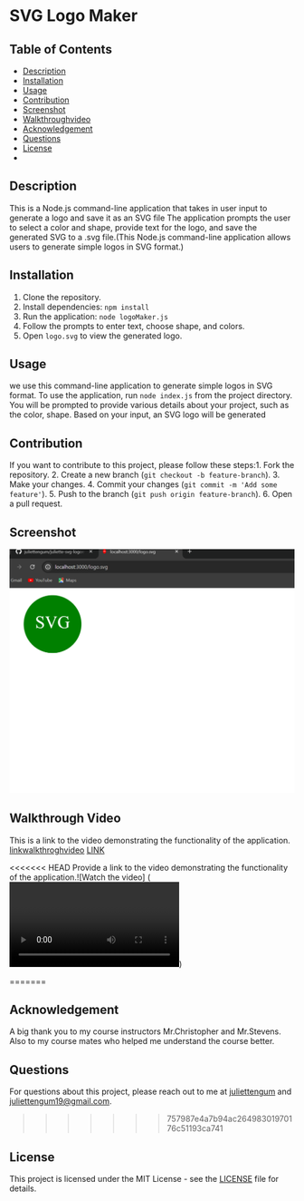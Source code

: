 # SVG Logo Maker

## Table of Contents
- [Description](#description)
- [Installation](#installation)
- [Usage](#usage)
- [Contribution](#contributing)
- [Screenshot](#screenshot)
- [Walkthroughvideo](#walkthroughvideo)
- [Acknowledgement](#acknowledgement)
- [Questions](#questions)
- [License](#license)
- 
## Description

This is a Node.js command-line application that takes in user input to generate a logo and save it as an SVG file The application prompts the user to select a color and shape, provide text for the logo, and save the generated SVG to a .svg file.(This Node.js command-line application allows users to generate simple logos in SVG format.)

## Installation

1. Clone the repository.
2. Install dependencies: `npm install`
3. Run the application: `node logoMaker.js`
4. Follow the prompts to enter text, choose shape, and colors.
5. Open `logo.svg` to view the generated logo.

## Usage
we use this command-line application to generate simple logos in SVG format.
To use the application, run `node index.js` from the project directory. You will be prompted to provide various details about your project, such as the color, shape. Based on your input, an SVG logo will be generated



## Contribution
If you want to contribute to this project, please follow these 
steps:1. Fork the repository.
2. Create a new branch (`git checkout -b feature-branch`).
3. Make your changes.
4. Commit your changes (`git commit -m 'Add some feature'`).
5. Push to the branch (`git push origin feature-branch`).
6. Open a pull request.

## Screenshot
![screenshot](Screenshot.png)

## Walkthrough Video
This is a link to the video demonstrating the functionality of the application.
[linkwalkthroghvideo](https://github.com/juliettengum/juliette-svg-logomaker/raw/main/walkthroughvideo.mp4)
[LINK](https://github.com/juliettengum/juliette-svg-logomaker/raw/main/walkthroughvideo.mp4)

<<<<<<< HEAD
Provide a link to the video demonstrating the functionality of the application.![Watch the video]
(<video controls src="walkthroughvideo.mp4" title="Title"></video>)

=======
## Acknowledgement

A big thank you to my course instructors Mr.Christopher and Mr.Stevens. Also to my course mates who helped me understand the course better.


## Questions

For questions about this project, please reach out to me at [juliettengum](https://github.com/juliettengum) and juliettengum19@gmail.com.
  
>>>>>>> 757987e4a7b94ac26498301970176c51193ca741

## License

This project is licensed under the MIT License - see the [LICENSE](MIT) file for details.
